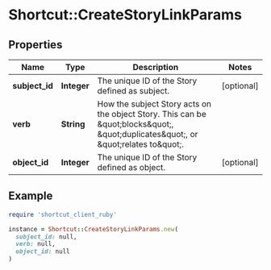 # Shortcut::CreateStoryLinkParams

## Properties

| Name | Type | Description | Notes |
| ---- | ---- | ----------- | ----- |
| **subject_id** | **Integer** | The unique ID of the Story defined as subject. | [optional] |
| **verb** | **String** | How the subject Story acts on the object Story. This can be \&quot;blocks\&quot;, \&quot;duplicates\&quot;, or \&quot;relates to\&quot;. |  |
| **object_id** | **Integer** | The unique ID of the Story defined as object. | [optional] |

## Example

```ruby
require 'shortcut_client_ruby'

instance = Shortcut::CreateStoryLinkParams.new(
  subject_id: null,
  verb: null,
  object_id: null
)
```

